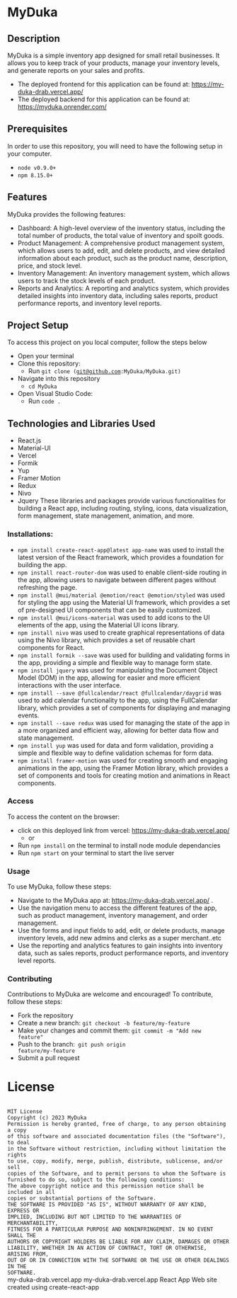 # MyDuka

## Description

MyDuka is a simple inventory app designed for small retail businesses. It allows you to keep track of your products, manage your inventory levels, and generate reports on your sales and profits.

- The deployed frontend for this application can be found at: https://my-duka-drab.vercel.app/
- The deployed backend for this application can be found at: https://myduka.onrender.com/

## Prerequisites

In order to use this repository, you will need to have the following setup in your computer.

- <code>node v0.9.0+</code>
- <code>npm 8.15.0+</code>

## Features

MyDuka provides the following features:

- Dashboard: A high-level overview of the inventory status, including the total number of products, the total value of inventory and spoilt goods.
- Product Management: A comprehensive product management system, which allows users to add, edit, and delete products, and view detailed information about each product, such as the product name, description, price, and stock level.
- Inventory Management: An inventory management system, which allows users to track the stock levels of each product.
- Reports and Analytics: A reporting and analytics system, which provides detailed insights into inventory data, including sales reports, product performance reports, and inventory level reports.

## Project Setup

To access this project on you local computer, follow the steps below
* Open your terminal
* Clone this repository:
    - Run <code>git clone (git@github.com:MyDuka/MyDuka.git)</code>
* Navigate into this repository
    - <code>cd MyDuka</code>
* Open Visual Studio Code:
    - Run <code>code .</code>

## Technologies and Libraries Used

- React.js
- Material-UI
- Vercel
- Formik
- Yup
- Framer Motion
- Redux
- Nivo
- Jquery
These libraries and packages provide various functionalities for building a React app, including routing, styling, icons, data visualization, form management, state management, animation, and more.

### Installations:

- `npm install create-react-app@latest app-name` was used to install the latest version of the React framework, which provides a foundation for building the app.
- `npm install react-router-dom` was used to enable client-side routing in the app, allowing users to navigate between different pages without refreshing the page.
- `npm install @mui/material @emotion/react @emotion/styled` was used for styling the app using the Material UI framework, which provides a set of pre-designed UI components that can be easily customized.
- `npm install @mui/icons-material` was used to add icons to the UI elements of the app, using the Material UI icons library.
- `npm install nivo` was used to create graphical representations of data using the Nivo library, which provides a set of reusable chart components for React.
- `npm install formik --save` was used for building and validating forms in the app, providing a simple and flexible way to manage form state.
- `npm install jquery` was used for manipulating the Document Object Model (DOM) in the app, allowing for easier and more efficient interactions with the user interface.
- `npm install --save @fullcalendar/react @fullcalendar/daygrid` was used to add calendar functionality to the app, using the FullCalendar library, which provides a set of components for displaying and managing events.
- `npm install --save redux` was used for managing the state of the app in a more organized and efficient way, allowing for better data flow and state management.
- `npm install yup` was used for data and form validation, providing a simple and flexible way to define validation schemas for form data.
- `npm install framer-motion` was used for creating smooth and engaging animations in the app, using the Framer Motion library, which provides a set of components and tools for creating motion and animations in React components.

### Access

To access the content on the browser:
* click on this deployed link from vercel: https://my-duka-drab.vercel.app/
  * or
* Run <code>npm install</code> on the terminal to install node module dependancies
* Run <code>npm start</code> on your terminal to start the live server

### Usage

To use MyDuka, follow these steps:

- Navigate to the MyDuka app at: https://my-duka-drab.vercel.app/ .
- Use the navigation menu to access the different features of the app, such as product management, inventory management, and order management.
- Use the forms and input fields to add, edit, or delete products, manage inventory levels, add new admins and clerks as a super merchant..etc
- Use the reporting and analytics features to gain insights into inventory data, such as sales reports, product performance reports, and inventory level reports.

### Contributing

Contributions to MyDuka are welcome and encouraged! To contribute, follow these steps:

- Fork the repository
- Create a new branch: <code>git checkout -b feature/my-feature </code>
- Make your changes and commit them: <code>git commit -m "Add new feature"</code>
- Push to the branch:<code> git push origin feature/my-feature</code>
- Submit a pull request

# License

<code>
MIT License
Copyright (c) 2023 MyDuka
Permission is hereby granted, free of charge, to any person obtaining a copy
of this software and associated documentation files (the "Software"), to deal
in the Software without restriction, including without limitation the rights
to use, copy, modify, merge, publish, distribute, sublicense, and/or sell
copies of the Software, and to permit persons to whom the Software is
furnished to do so, subject to the following conditions:
The above copyright notice and this permission notice shall be included in all
copies or substantial portions of the Software.
THE SOFTWARE IS PROVIDED "AS IS", WITHOUT WARRANTY OF ANY KIND, EXPRESS OR
IMPLIED, INCLUDING BUT NOT LIMITED TO THE WARRANTIES OF MERCHANTABILITY,
FITNESS FOR A PARTICULAR PURPOSE AND NONINFRINGEMENT. IN NO EVENT SHALL THE
AUTHORS OR COPYRIGHT HOLDERS BE LIABLE FOR ANY CLAIM, DAMAGES OR OTHER
LIABILITY, WHETHER IN AN ACTION OF CONTRACT, TORT OR OTHERWISE, ARISING FROM,
OUT OF OR IN CONNECTION WITH THE SOFTWARE OR THE USE OR OTHER DEALINGS IN THE
SOFTWARE.
</code>
my-duka-drab.vercel.app
my-duka-drab.vercel.app
React App
Web site created using create-react-app
